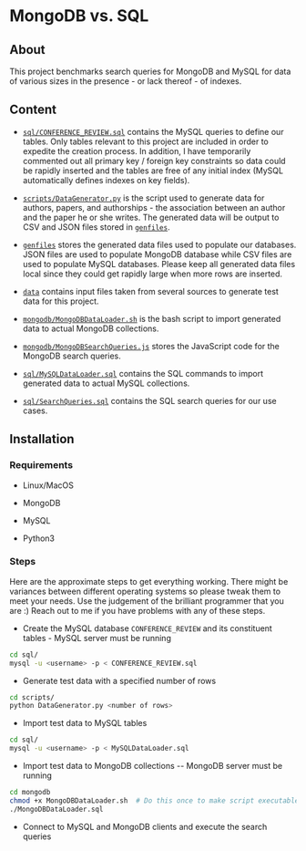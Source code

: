 # MongoDB vs. SQL

## About

This project benchmarks search queries for MongoDB and MySQL for data of various
sizes in the presence - or lack thereof - of indexes.

## Content

* [`sql/CONFERENCE_REVIEW.sql`](sql/CONFERENCE_REVIEW.sql) contains the MySQL queries to
define our tables. Only tables relevant to this project are included in order to
expedite the creation process. In addition, I have temporarily commented out all
primary key / foreign key constraints so data could be rapidly inserted and the
tables are free of any initial index (MySQL automatically defines indexes on
key fields).

* [`scripts/DataGenerator.py`](scripts/DataGenerator.py) is the script used
to generate data for authors, papers, and authorships - the association between
an author and the paper he or she writes. The generated data will be output to
CSV and JSON files stored in [`genfiles`](genfiles/).

* [`genfiles`](genfiles/) stores the generated data files used to populate our
databases. JSON files are used to populate MongoDB database while CSV files are
used to populate MySQL databases. Please keep all generated data files local
since they could get rapidly large when more rows are inserted.

* [`data`](data/) contains input files taken from several sources to generate
test data for this project.

* [`mongodb/MongoDBDataLoader.sh`](mongodb/MongoDBDataLoader.sh) is the bash
script to import generated data to actual MongoDB collections.

* [`mongodb/MongoDBSearchQueries.js`](mongodb/MongoDBSearchQueries.js) stores
the JavaScript code for the MongoDB search queries.

* [`sql/MySQLDataLoader.sql`](sql/MySQLDataLoader.sql) contains the SQL commands
to import generated data to actual MySQL collections.

* [`sql/SearchQueries.sql`](sql/SearchQueries.sql) contains the SQL search queries
for our use cases.

## Installation

### Requirements

* Linux/MacOS

* MongoDB

* MySQL

* Python3

### Steps

Here are the approximate steps to get everything working. There might be
variances between different operating systems so please tweak them to meet
your needs. Use the judgement of the brilliant programmer that you are :)
Reach out to me if you have problems with any of these steps.

* Create the MySQL database `CONFERENCE_REVIEW` and its constituent tables -
MySQL server must be running

```bash
cd sql/
mysql -u <username> -p < CONFERENCE_REVIEW.sql
```

* Generate test data with a specified number of rows

```bash
cd scripts/
python DataGenerator.py <number of rows>
```

* Import test data to MySQL tables

```bash
cd sql/
mysql -u <username> -p < MySQLDataLoader.sql
```

* Import test data to MongoDB collections -- MongoDB server must be running
```bash
cd mongodb
chmod +x MongoDBDataLoader.sh  # Do this once to make script executable
./MongoDBDataLoader.sql
```

* Connect to MySQL and MongoDB clients and execute the search queries



